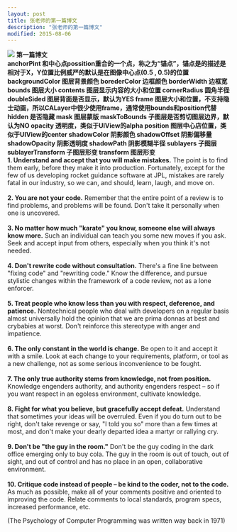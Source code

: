 ```yaml
---
layout: post
title: 张老师的第一篇博文
description: "张老师的第一篇博文"
modified: 2015-08-06
---
```


<img src="http://i.imgur.com/nQFuJBO.jpg">
<b>第一篇博文</b>
<br>
<b>anchorPint  和中心点possition重合的一个点，称之为“锚点”，锚点是的描述是相对于X，Y位置比例威严的默认是在图像中心点(0.5 , 0.5)的位置
backgroundColor 图层背景颜色
borederColor   边框颜色
borderWidth     边框宽
bounds             图层大小
contents            图层显示内容的大小和位置
cornerRadius     圆角半径
doubleSided       图层背面是否显示，默认为YES
frame                   图层大小和位置，不支持隐士动画，所以CALayer中很少使用frame，通常使用bounds和position代替
hidden               是否隐藏
mask              图层蒙版
maskToBounds   子图层是否剪切图层边界，默认为NO
opacity         透明度，类似于UIView的alpha
position   图层中心店位置，类似于UIView的center
shadowColor       阴影颜色
shadowOffset      阴影偏移量
shadowOpacity   阴影透明度
shadowPath        阴影模糊半径
sublayers             子图层
sublayerTransform  子图层形变
transform    图层形变</b>
<br>
<b>1. Understand and accept that you will make mistakes.</b> The point is to find them early, before they make it into production. Fortunately, except for the few of us developing rocket guidance software at JPL, mistakes are rarely fatal in our industry, so we can, and should, learn, laugh, and move on.
<br><br><b>2. You are not your code.</b> Remember that the entire point of a review is to find problems, and problems will be found. Don't take it personally when one is uncovered.
<br><br><b>3. No matter how much "karate" you know, someone else will always know more.</b> Such an individual can teach you some new moves if you ask. Seek and accept input from others, especially when you think it's not needed.
<br><br><b>4. Don't rewrite code without consultation.</b> There's a fine line between "fixing code" and "rewriting code." Know the difference, and pursue stylistic changes within the framework of a code review, not as a lone enforcer.
<br><br><b>5. Treat people who know less than you with respect, deference, and patience.</b> Nontechnical people who deal with developers on a regular basis almost universally hold the opinion that we are prima donnas at best and crybabies at worst. Don't reinforce this stereotype with anger and impatience.
<br><br><b>6. The only constant in the world is change.</b> Be open to it and accept it with a smile. Look at each change to your requirements, platform, or tool as a new challenge, not as some serious inconvenience to be fought.
<br><br><b>7. The only true authority stems from knowledge, not from position.</b> Knowledge engenders authority, and authority engenders respect – so if you want respect in an egoless environment, cultivate knowledge.
<br><br><b>8. Fight for what you believe, but gracefully accept defeat.</b> Understand that sometimes your ideas will be overruled. Even if you do turn out to be right, don't take revenge or say, "I told you so" more than a few times at most, and don't make your dearly departed idea a martyr or rallying cry.
<br><br><b>9. Don't be "the guy in the room."</b> Don't be the guy coding in the dark office emerging only to buy cola. The guy in the room is out of touch, out of sight, and out of control and has no place in an open, collaborative environment.
<br><br><b>10. Critique code instead of people – be kind to the coder, not to the code.</b> As much as possible, make all of your comments positive and oriented to improving the code. Relate comments to local standards, program specs, increased performance, etc.

(The Psychology of Computer Programming was written way back in 1971)

<br>

<div class="fb-comments" data-href="https://www.facebook.com/photo.php?fbid=426800044160287" data-width="650" data-numposts="3" data-colorscheme="light"></div>

